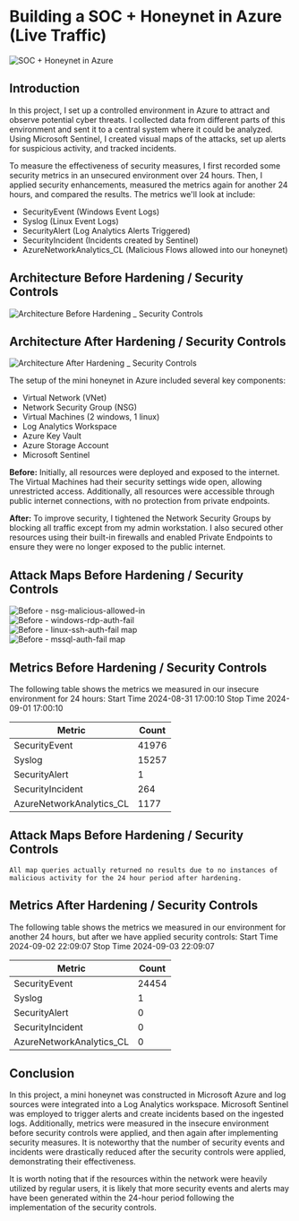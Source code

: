 # Building a SOC + Honeynet in Azure (Live Traffic)
![SOC + Honeynet in Azure](https://github.com/user-attachments/assets/d6b0d64f-ab87-4ae3-89ae-48598c936885)




## Introduction


In this project, I set up a controlled environment in Azure to attract and observe potential cyber threats. I collected data from different parts of this environment and sent it to a central system where it could be analyzed. Using Microsoft Sentinel, I created visual maps of the attacks, set up alerts for suspicious activity, and tracked incidents.

To measure the effectiveness of security measures, I first recorded some security metrics in an unsecured environment over 24 hours. Then, I applied security enhancements, measured the metrics again for another 24 hours, and compared the results. The metrics we'll look at include:

- SecurityEvent (Windows Event Logs)
- Syslog (Linux Event Logs)
- SecurityAlert (Log Analytics Alerts Triggered)
- SecurityIncident (Incidents created by Sentinel)
- AzureNetworkAnalytics_CL (Malicious Flows allowed into our honeynet)

## Architecture Before Hardening / Security Controls
![Architecture Before Hardening _ Security Controls ](https://github.com/user-attachments/assets/4ce902f5-92dd-4422-b418-77ac20c1694e)



## Architecture After Hardening / Security Controls
![Architecture After Hardening _ Security Controls](https://github.com/user-attachments/assets/bb7cfc48-1ec9-4193-b9ee-9157e4094687)


The setup of the mini honeynet in Azure included several key components:

- Virtual Network (VNet)
- Network Security Group (NSG)
- Virtual Machines (2 windows, 1 linux)
- Log Analytics Workspace
- Azure Key Vault
- Azure Storage Account
- Microsoft Sentinel

**Before:** Initially, all resources were deployed and exposed to the internet. The Virtual Machines had their security settings wide open, allowing unrestricted access. Additionally, all resources were accessible through public internet connections, with no protection from private endpoints.

**After:** To improve security, I tightened the Network Security Groups by blocking all traffic except from my admin workstation. I also secured other resources using their built-in firewalls and enabled Private Endpoints to ensure they were no longer exposed to the public internet.

## Attack Maps Before Hardening / Security Controls
![Before - nsg-malicious-allowed-in](https://github.com/user-attachments/assets/05df6705-95f1-4779-ae73-aa5ed3ef9242)
<br>
![Before - windows-rdp-auth-fail](https://github.com/user-attachments/assets/16eb5674-86da-419a-8baa-dd5744f8de57)
<br>
![Before - linux-ssh-auth-fail map](https://github.com/user-attachments/assets/2ca35e38-97eb-4006-b371-ca6e03ff1ea8)
<br>
![Before - mssql-auth-fail map](https://github.com/user-attachments/assets/bf7d28e5-7140-4aab-bb3e-85812774acd7)
<br>
## Metrics Before Hardening / Security Controls

The following table shows the metrics we measured in our insecure environment for 24 hours:
Start Time 2024-08-31 17:00:10
Stop Time 2024-09-01 17:00:10

| Metric                   | Count
| ------------------------ | -----
| SecurityEvent            | 41976
| Syslog                   | 15257
| SecurityAlert            | 1
| SecurityIncident         | 264
| AzureNetworkAnalytics_CL | 1177

## Attack Maps Before Hardening / Security Controls

```All map queries actually returned no results due to no instances of malicious activity for the 24 hour period after hardening.```

## Metrics After Hardening / Security Controls

The following table shows the metrics we measured in our environment for another 24 hours, but after we have applied security controls:
Start Time 2024-09-02 22:09:07
Stop Time	2024-09-03 22:09:07

| Metric                   | Count
| ------------------------ | -----
| SecurityEvent            | 24454
| Syslog                   | 1
| SecurityAlert            | 0
| SecurityIncident         | 0
| AzureNetworkAnalytics_CL | 0

## Conclusion

In this project, a mini honeynet was constructed in Microsoft Azure and log sources were integrated into a Log Analytics workspace. Microsoft Sentinel was employed to trigger alerts and create incidents based on the ingested logs. Additionally, metrics were measured in the insecure environment before security controls were applied, and then again after implementing security measures. It is noteworthy that the number of security events and incidents were drastically reduced after the security controls were applied, demonstrating their effectiveness.

It is worth noting that if the resources within the network were heavily utilized by regular users, it is likely that more security events and alerts may have been generated within the 24-hour period following the implementation of the security controls.

